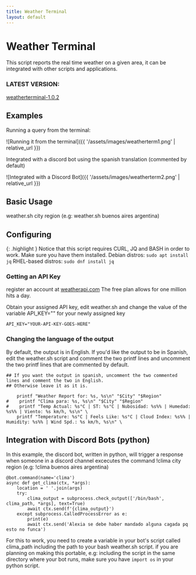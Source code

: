 ```yaml
---
title: Weather Terminal
layout: default
---
```


# Weather Terminal

This script reports the real time weather on a given area, it can be integrated with other scripts and applications.

### LATEST VERSION:
[weatherterminal-1.0.2](https://github.com/alexiarstein/weatherterminal)


## Examples

Running a query from the terminal:

![Running it from the terminal]({{ '/assets/images/weatherterm1.png' | relative_url }})

Integrated  with a discord bot using the spanish translation (commented by default)

![Integrated with a Discord Bot]({{ '/assets/images/weatherterm2.png' | relative_url }})


## Basic Usage

weather.sh city region (e.g: weather.sh buenos aires argentina)


## Configuring

{: .highlight }
Notice that this script requires CURL, JQ and BASH in order to work. Make sure you have them installed.
Debian distros: ```sudo apt install jq``` RHEL-based distros: ```sudo dnf install jq```


### Getting an API Key

register an account at [weatherapi.com](https://weatherapi.com) The free plan allows for one million hits a day. 

Obtain your assigned API key, edit weather.sh and change the value of the variable API_KEY="" for your newly assigned key
```
API_KEY="YOUR-API-KEY-GOES-HERE"
```

### Changing the language of the output

By default, the output is in English. If you'd like the output to be in Spanish, edit the weather.sh script 
and comment the two printf lines and uncomment the two printf lines that are commented by default.

```
## If you want the output in spanish, uncomment the two commented lines and comment the two in English. 
## Otherwise leave it as it is.

    printf "Weather Report for: %s, %s\n" "$City" "$Region"
#    printf "Clima para: %s, %s\n" "$City" "$Region"
#    printf "Temp Actual: %s°C | ST: %s°C | Nubosidad: %s%% | Humedad: %s%% | Viento: %s km/h, %s\n" \
    printf "Temperature: %s°C | Feels Like: %s°C | Cloud Index: %s%% | Humidity: %s%% | Wind Spd.: %s km/h, %s\n" \
```


## Integration with Discord Bots (python)

In this example, the discord bot, written in python, will trigger a response when someone in a discord channel excecutes the command !clima city region (e.g: !clima buenos aires argentina)

```
@bot.command(name='clima')
async def get_clima(ctx, *args):
    location = ' '.join(args)
    try:
        clima_output = subprocess.check_output(['/bin/bash', clima_path, *args], text=True)
        await ctx.send(f'{clima_output}')
    except subprocess.CalledProcessError as e:
        print(e)
        await ctx.send('Alexia se debe haber mandado alguna cagada pq esto no funca')
```

For this to work, you need to create a variable in your bot's script called clima_path including the path to your bash weather.sh script.
if you are planning on making this portable, e.g: including the script in the same directory where your bot runs, make sure you have ```import os``` in your python script.
 
